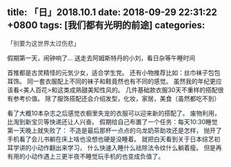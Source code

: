 
title: 「日」2018.10.1
date: 2018-09-29 22:31:22 +0800
tags: [我们都有光明的前途]
categories:
---
「<span data-type="color" style="color:rgb(51, 51, 51)"><span data-type="background" style="background-color:rgb(255, 255, 255)">别要为这世界太过伤悲</span></span>」

假期第一天，闹钟响了...
送走去阿姆斯特丹的小刘，看日杂等午睡时间

首推<Mer>都是古灵精怪的元気少女，适合学生党。
还有小物推荐比如：丝巾袜子包包耳饰。
同一套衣服配上不同的袜子和鞋竟然也有不同的感觉。
虽然我的年纪更应该看<美人百花>和<ViVi>这类成熟甜美知性风的。
几件基础款衣服30天不重样的搭配很有参考价值。
除了服饰搭配还会介绍发型，化妆，家居，美食（虽然都吃不到）

<span data-type="color" style="color:rgb(25, 31, 37)">看了大概10本杂志之后感觉衣橱里失宠的衣服可以迎来新的搭配了。</span>
<span data-type="color" style="color:rgb(25, 31, 37)">废物利用，比淘到新宝贝等快递还让人兴奋。</span>
<span data-type="color" style="color:rgb(25, 31, 37)">假期给自己布置了一个任务：每天10:30睡觉</span>
<span data-type="color" style="color:rgb(25, 31, 37)">第一天晚上就失败了：</span>
<span data-type="color" style="color:rgb(25, 31, 37)">不造是最后那杯一点点的乌龙奶茶助攻还是怎样，</span>
<span data-type="color" style="color:rgb(25, 31, 37)">抛开了手机看了会儿书躺在床上啥也没想也硬是没睡着。</span>
<span data-type="color" style="color:rgb(25, 31, 37)">就把白天看到关于日本综艺初耳学讲的小动作翻出来学习，</span>
<span data-type="color" style="color:rgb(25, 31, 37)">什么快速入睡什么祛除法令纹什么躺着瘦。</span>
<span data-type="color" style="color:rgb(25, 31, 37)">但是再有用的小动作遇上三更半夜不睡觉玩手机的也变成负值了。</span>


